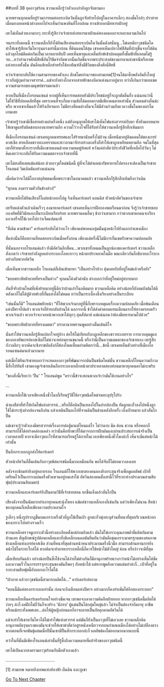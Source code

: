 ##บทที่ 38 ยุคอาวุธร้อน
ขวานเหล็กรู้ว่าตัวเองกำลังถูกจับตามอง


นายพรานทุกคนที่อยู่ร่วมการทดสอบระเบิดวันนั้นถูกจับย้ายไปอยู่ในอาคารเล็กๆ สองชั้นใกล้ๆ ปราสาท เมื่อมองลอดหน้าต่างออกไปจะเห็นกำแพงหินที่โอบล้อม ทางเข้าออกมีทหารเฝ้าอยู่


เขาไม่เห็นด้วยเอามากๆ กระทั่งรู้สึกว่าเจ้าชายส่งทหารมาเฝ้าแค่สองคนออกจะหละหลวมเกินไป


จนกระทั่งตอนนี้ ขวานเหล็กก็ยังได้ยินเสียงทดสอบระเบิดในวันนั้นดังสนั่นหู...ไม่เคยมีอาวุธชนิดใดทำให้เขารู้สึกหวั่นไหวรุนแรงเท่านี้มาก่อน ที่ดินแดนใต้สุด เขาเคยเห็นเปลวไฟสีส้มที่ปะทุขึ้นจากใต้ดินแล้วลุกไหม้ติดต่อกันเป็นเวลาหลายสิบปี เคยเห็นพายุและคลื่นยักษ์เข้าปกคลุมทั้งชั้นฟ้าที่แหลมไม่รู้จบ...ทว่าอำนาจศักดิ์สิทธิ์อันไร้ขีดจำกัดพวกนั้นเกิดขึ้นจากพระประสงค์ของมารดาแห่งธรณีหรือเทพแห่งทะเลทั้งนั้น มันคือแส้เหล็กสำหรับใช้ลงทัณฑ์สิ่งมีชีวิตของสิ่งศักดิ์สิทธิ์


ทว่าเจ้าชายกลับใช้ความสามารถของตัวเอง ลักขโมยอำนาจของสามเทพ[1]จนได้มาซึ่งพลังอันยิ่งใหญ่ราวกับผู้กุมอำนาจสวรรค์...แม้จะยังห่างไกลจากสายฟ้าของบิดาแห่งนภาอยู่มาก ทว่าก็เกินกว่าขอบเขตความสามารถของมนุษย์ธรรมดาแล้ว


หากเป็นที่เมืองไอรอนแซนด์ หากผู้ที่เห็นการทดสอบยังมีประโยชน์อยู่ก็จะถูกตัดลิ้นทิ้ง แน่นอนว่านี่ไม่ใช่วิธีที่ปลอดภัยที่สุด เพราะคนที่จะเก็บความลับได้ตลอดกาลมีเพียงคนตายเท่านั้น ส่วนคนต่างถิ่นน่ะหรือ พวกเขาเห็นแล้วให้รังเกียจมาก ไม่มีทางที่คนต่างถิ่นจะได้มีส่วนร่วมกับแวดวงชั้นในของเผ่าโมเกนเลย


เจ้าชายรู้ว่าเขามีเชื้อสายต่างเผ่าครึ่งหนึ่ง แต่ยังอนุญาตให้เขาได้เห็นไฟแห่งสวรรค์กับตา ทั้งยังมอบหมายให้เขาดูแลรับผิดชอบกองนายพรานอีก ความไว้วางใจที่ได้รับทำให้ขวานเหล็กรู้สึกฮึกเหิมมาก


ที่เมืองไอรอนแซนด์ เขาเคยถูกคนทรยศและใส่ร้ายมานับครั้งไม่ถ้วน เมื่อหนีมาอยู่ดินแดนใต้ของเกรย์คาสเซิล สายเลือดชาวทะเลทรายและชาวอาณาจักรอย่างละครึ่งก็ทำให้เขาถูกเหยียดหยามอีก จนในที่สุด เขาก็ย้ายมาตั้งรกรากที่เมืองชายแดนด้วยความหดหู่ท้อแท้ หวังแค่ล่าสัตว์ประทังชีวิตที่เหลือไปวันๆ ไม่คิดเลยว่าจะกลับได้รับความเมตตาจากเจ้าชายที่นี่


เขาไม่สงสัยเลยแม้แต่น้อย ด้วยอาวุธใหม่ชนิดนี้ ผู้ที่จะได้ตำแหน่งรัชทายาทไปครองจะต้องเป็นเจ้าชายโรแลนด์ วิมเบิลดันอย่างแน่นอน


เมื่อคิดว่าจะได้มีโอกาสอุทิศตนเพื่อพระราชาในอนาคตแล้ว ขวานเหล็กก็รู้สึกฮึกเหิมยิ่งกว่าเดิม


“ทุกคน ลงมารวมตัวกันข้างล่าง!”


ขวานเหล็กได้ยินเสียงก็โผล่หน้าออกไปดู จึงเห็นคาร์เตอร์ แลนนิส หัวหน้าอัศวินของเจ้าชาย


เขารีบแต่งตัวแล้วเดินเร็วๆ ลงมาหาคาร์เตอร์ เขาเคยเห็นการฝึกกองพลเรือนมาก่อน จึงรู้ว่าเจ้าชายชอบกองทัพที่มีวินัยและเป็นระเบียบเรียบร้อย นายพรานคนอื่นๆ ช้ากว่าเขามาก กว่าพวกเขาหกคนจะเรียงแถวเสร็จก็ใช้เวลาไปกว่าเจ็ดแปดนาที


“ที่เดิม ตามข้ามา” คาร์เตอร์กลับไม่ว่าอะไร เพียงแต่พาคนกลุ่มนั้นมุ่งหน้าไปยังนอกกำแพงเมือง


ที่แห่งนั้นก็คือสถานที่ทดสอบระเบิดเมื่อครั้งก่อน เพียงแต่ครั้งนี้ไม่มีการกั้นเขตรักษาความปลอดภัย


ที่นั่นนอกจากโรแลนด์แล้ว ยังมีอัศวินอีกสี่คน...พวกเขาทั้งหมดเป็นลูกน้องของคาร์เตอร์ ขวานเหล็กสังเกตว่า เจ้าชายกำลังลูบคลำกระบองโลหะยาวๆ หน้าตาประหลาดในมือ ขณะเดียวกันก็อธิบายอะไรบางอย่างกับพวกอัศวิน


เมื่อเห็นพวกขวานเหล็ก โรแลนด์ก็เดินเข้ามาหา “เป็นอย่างไรบ้าง คุ้นเคยกับที่อยู่ใหม่แล้วหรือยัง”


“ขอบพระทัยฝ่าบาทที่ทรงเป็นห่วง” ทุกคนโค้งตัวคำนับ ต่างบอกว่าที่อยู่ใหม่อยู่สบายมาก


อันที่จริงบ้านใหม่ที่เพิ่งย้ายมาอยู่นี้ดีกว่าบ้านเก่าในอดีตมาก ขวานเหล็กคิด อย่างน้อยก็บังลมบังฝนได้ดี หลังคาก็ไม่ได้ปูด้วยฟางที่กั้นแสงได้ไม่หมด ทว่าเป็นกระเบื้องซึ่งเรียงอย่างเป็นระเบียบ


“เช่นนั้นก็ดี” โรแลนด์พยักหน้า “ที่ให้พวกเจ้ามาอยู่ที่นี่ก็เพราะเหตุผลเรื่องความปลอดภัย เมื่อพ้นเดือนแห่งปีศาจไปแล้ว พวกเจ้าก็ย้ายกลับบ้านได้ นอกจากนี้ ข้าได้ส่งค่าตอบแทนเดือนแรกให้ทางครอบครัวพวกเจ้าแล้ว พวกเจ้าจะเจอหน้าพวกเขาได้ทุกๆ สุดสัปดาห์ แต่แน่นอนว่าต้องมีทหารตามไปด้วย”


“ขอบพระทัยฝ่าบาทที่ทรงเมตตา” บรรดานายพรานพูดอย่างตื่นเต้นดีใจ


นั่นทำให้ขวานเหล็กรู้สึกแปลกใจอยู่บ้าง ต่อให้ไม่เทียบกับกฎเหล็กของชาวทะเลทราย การควบคุมดูแลของกองทัพเกรย์คาสเซิลก็ไม่น่าจะหย่อนยานขนาดนี้ หรือว่านี่เป็นความเมตตาของเจ้าชายเอง เขารู้สึกกังวลลึกๆ หากคิดจะชิงราชบัลลังก์ก็ต้องโหดเหี้ยมอำมหิตกว่านี้...ข้อนี้ เขาเคยเห็นตัวอย่างที่เมืองไอรอนแซนด์มาแล้วมากมาย


แต่เมื่อได้ยินเจ้าชายบอกว่าจะทดลองอาวุธที่พัฒนาจากดินปืนชนิดใหม่นั้น ขวานเหล็กก็โยนความกังวลนี้ทิ้งไปทันที เขามองดูเจ้าชายเดินถือกระบองเหล็กหน้าตาประหลาดสองท่อนมาหาทุกคนตาไม่กะพริบ


“ของสิ่งนี้เรียกว่า ‘ปืน’ ” โรแลนด์พูด “คราวนี้ข้าจะสอนพวกเจ้าว่ามันใช้งานอย่างไร”


...


ขวานเหล็กใช้เวลาเพียงหนึ่งชั่วโมงก็เรียนรู้วิธีใช้อาวุธชนิดใหม่จนทะลุปรุโปร่ง


นำผงสีดำที่ทำให้เกิดไฟแห่งสวรรค์...หรือก็คือดินปืนเทลงไปในลำกล้องปืน ยัดลูกตะกั่วลงไปหนึ่งลูก ใช้ไม้กระทุ้งลำกล้องจนถึงก้น แล้วเทดินปืนลงไปที่จานดินปืนด้านหลังอีกครั้ง เล็งเป้าหมาย แล้วลั่นไกปืน


แม้เขาจะรู้ว่าตัวเองมีพรสวรรค์เรื่องการต่อสู้มาแต่ไหนแต่ไร ไม่ว่าดาบ มีด ค้อน ขวาน หรือหอกก็สามารถใช้ได้อย่างคล่องแคล่ว ทว่านั่นคือทักษะที่ได้มาจากการฝึกฝนและผ่านประสบการณ์จริงเป็นเวลาหลายปี หากจะมีอาวุธอะไรที่สามารถเรียนรู้ได้ภายในเวลาเพียงหนึ่งชั่วโมงล่ะก็ เห็นจะมีแค่หน้าไม้เท่านั้น


ปืนอีกกระบอกถูกส่งให้คาร์เตอร์


หัวหน้าอัศวินก็ตื่นเต้นกับอาวุธพิสดารชนิดนี้มากเหมือนกัน พอได้จับก็ไม่ยอมวางลงเลย


หลังจากซ้อมท่ายิงอยู่หลายรอบ โรแลนด์ก็ให้พวกเขาสองคนลองยิงกระสุนจริงเพื่อดูผลลัพธ์ เป้าที่เตรียมไว้เป็นเกราะแผ่นครึ่งตัวแขวนอยู่บนเสาไม้ อัศวินสองคนตั้งเสานี้ไว้ที่ระยะห่างประมาณสามสิบฟุต(ประมาณสิบเมตร)


ขวานเหล็กและคาร์เตอร์ยิงปืนตามวิธีที่เจ้าชายสอน ยกขึ้นเล็งแล้วลั่นไกปืน


เสียงดังจากปืนนัดแรกทำเอาทุกคนสะดุ้งโหยง แม้แต่ขวานเหล็กเองก็เช่นกัน แต่ว่าเพียงไม่นาน สีหน้าของทุกคนก็เหลือเพียงความประหลาดใจ


รูเล็กๆ หนึ่งรูปรากฏขึ้นบนเกราะครึ่งตัวที่ถูกใช้เป็นเป้า ลูกตะกั่วพุ่งทะลุส่วนที่หนาที่สุดบริเวณหน้าอกของเกราะไปอย่างรวดเร็ว


ขวานเหล็กตรวจดูเกราะตัวนี้อย่างละเอียดตั้งแต่ก่อนยิงแล้ว มันไม่ใช่เกราะคุณภาพต่ำที่ผลิตกันตามบ้านเลย สัญลักษณ์รูปค้อนเหล็กและทั่งตีเหล็กบนคอมันยืนยันว่ามันคือชุดเกราะมาตรฐานของสหภาพช่างเหล็กแห่งเกรย์คาสเซิล ส่วนที่หนาที่สุดด้านหน้าหนาประมาณครึ่งนิ้วมือ สามารถต้านทานการยิงหน้าไม้ในระยะใกล้ได้ หากคิดจะทำลายเกราะเหล็กนี่ก็ควรใช้หน้าไม้ตัวใหญ่ ค้อน หรือง้าวจะดีที่สุด


เมื่อเทียบกันแล้ว อย่างน้อยปืนซึ่งใช้งานได้ง่ายไม่ต่างกันก็มีอานุภาพร้ายแรงกว่าหน้าไม้อย่างเห็นได้ชัด และความเร็วในการบรรจุกระสุนของมันก็พอๆ กับหน้าไม้ แต่หากพูดถึงความแม่นยำล่ะก็...เป้าที่อยู่ในระยะสามสิบฟุตนี้ยังบอกอะไรไม่ได้


“ฝ่าบาท แล้วอาวุธชนิดนี้สามารถผลิตได้...” คาร์เตอร์เอ่ยถาม


“ตอนนี้มีแค่สองกระบอกเท่านั้น ก่อนจะถึงเดือนแห่งปีศาจ อย่างมากก็คงทำเพิ่มได้อีกสองกระบอก”


ขวานเหล็กเห็นคาร์เตอร์ถอนใจอย่างชัดเจน เขาพอจะเดาความคิดอีกฝ่ายออก หากอาวุธชนิดนี้ผลิตได้ง่ายๆ ล่ะก็ แค่ฝึกไม่กี่วันก็จะสร้าง ‘นักรบ’ ผู้แม่นปืนได้กลุ่มใหญ่แล้ว ไม่จำเป็นต้องจำกัดอายุ อาชีพ หรือแม้กระทั่งเพศเลย...ต่อให้ผู้หญิงอ่อนแอก็อาจกลายเป็นภัยคุกคามอัศวินได้


แม้จะทำให้เขาหวั่นไหวได้ไม่เท่าไฟแห่งสวรรค์ แต่มันก็ยังเป็นอาวุธที่ไม่เลวเลย ขวานเหล็กคิด อานุภาพอันรุนแรงของมันจะช่วยให้เขาฆ่าสัตว์อสูรหนังเหนียวจากบนกำแพงเมืองได้อย่างไม่เปลืองแรง หากตอนที่เจอพันธุ์ผสมเมื่อปีนั้นเขามีปืนสักกระบอกล่ะก็ ผลลัพธ์คงไม่ออกมาอนาถแบบนี้


ทว่าในที่นั้นมีเพียงโรแลนด์เท่านั้นที่รู้ซึ้งถึงความหมายที่แท้จริงของอาวุธชนิดนี้


เขาได้เปิดฉากสงครามอาวุธร้อนกับมือตัวเองแล้ว


........................................

[1] สามเทพ หมายถึงเทพแห่งท้องฟ้า ผืนดิน และภูเขา


[Go To Next Chapter]( ./39.md)